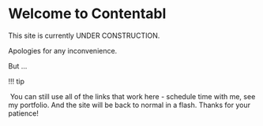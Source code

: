 # Welcome to Contentabl

This site is currently UNDER CONSTRUCTION.

Apologies for any inconvenience. 

But ... 

!!! tip 

​    You can still use all of the links that work here - schedule time with me, see my portfolio. And the site will be back to normal in a flash. Thanks for your patience!